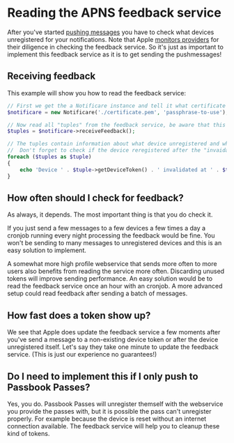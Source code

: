 # Reading the APNS feedback service
After you've started [pushing messages](push.md) you have to check what devices unregistered for your notifications. Note that Apple [monitors providers](http://developer.apple.com/library/ios/#documentation/NetworkingInternet/Conceptual/RemoteNotificationsPG/CommunicatingWIthAPS/CommunicatingWIthAPS.html%23//apple_ref/doc/uid/TP40008194-CH101-SW3) for their diligence in checking the feedback service. So it's just as important to implement this feedback service as it is to get sending the pushmessages!

## Receiving feedback
This example will show you how to read the feedback service:
```php
// First we get the a Notificare instance and tell it what certificate to use as default certificate
$notificare = new Notificare('./certificate.pem', 'passphrase-to-use');

// Now read all "tuples" from the feedback service, be aware that this method is blocking
$tuples = $notificare->receiveFeedback();

// The tuples contain information about what device unregistered and when it did unregister.
//  Don't forget to check if the device reregistered after the "invaidated at" date!
foreach ($tuples as $tuple)
{
    echo 'Device ' . $tuple->getDeviceToken() . ' invalidated at ' . $tuple->getInvalidatedAt()->format(\DateTime::ISO8601) . PHP_EOL;
}
```

## How often should I check for feedback?
As always, it depends. The most important thing is that you do check it.

If you just send a few messages to a few devices a few times a day a cronjob running every night processing the feedback would be fine. You won't be sending to many messages to unregistered devices and this is an easy solution to implement.

A somewhat more high profile webservice that sends more often to more users also benefits from reading the service more often. Discarding unused tokens will improve sending performance. An easy solution would be to read the feedback service once an hour with an cronjob. A more advanced setup could read feedback after sending a batch of messages.

## How fast does a token show up?
We see that Apple does update the feedback service a few moments after you've send a message to a non-existing device token or after the device unregistered itself. Let's say they take one minute to update the feedback service. (This is just our experience no guarantees!)

## Do I need to implement this if I only push to Passbook Passes?
Yes, you do. Passbook Passes will unregister themself with the webservice you provide the passes with, but it is possible the pass can't unregister properly. For example because the device is reset without an internet connection available. The feedback service will help you to cleanup these kind of tokens.